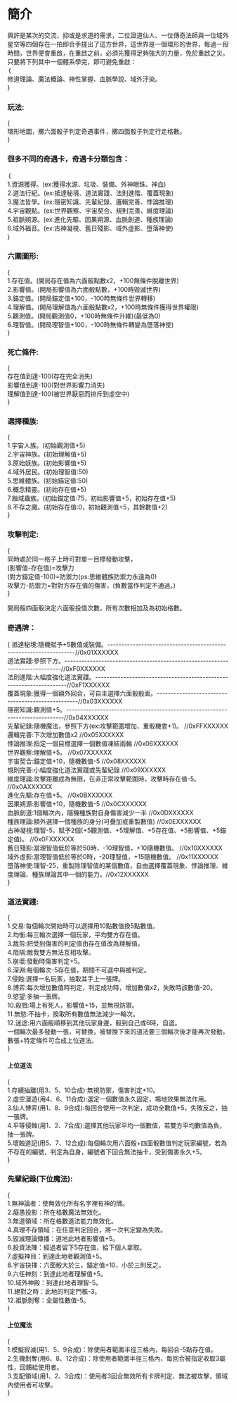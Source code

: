 # 簡介
興許是某次的交流，抑或是求道的需求，二位證道仙人、一位傳奇法師與一位域外星空等四個存在一拍即合手搓出了這方世界，這世界是一個環形的世界，每過一段時間，世界便會重啟，在重啟之前，必須先獲得足夠強大的力量，免於重啟之災。  
只要將下列其中一個體系學完，即可避免重啟：  
｛  
修道理論、魔法概論、神性掌握、血脈學說、域外汙染。  
｝  

### 玩法:
{  
環形地圖，擲六面骰子判定奇遇事件，擲四面骰子判定行走格數。  
}  

### 很多不同的奇遇卡，奇遇卡分類包含：
｛  
1.資源獲得。(ex:獲得水源、垃圾、裝備、外神眼珠、神血)  
2.道法行紀。(ex:抵達秘境、道法實踐、法則進階、覆蓋現象)  
3.魔法哲學。(ex:隱密知識、先輩紀錄、邏輯完善、悖論推理)  
4.宇宙觀點。(ex:世界觀察、宇宙契合、規則完善、維度理論)  
5.祖脈朔源。(ex:進化先驅、因果朔源、血脈創道、種族理論)  
6.域外福音。(ex:古神凝視、舊日殘影、域外虛影、墮落神使)  
｝  

### 六圍圖形:
{  
1.存在值。(開局存在值為六面骰點數x2，+100無條件脫離世界)  
2.影響值。(開局影響值為六面骰點數，+100時毀滅世界)  
3.錨定值。(開局錨定值+100，-100時無條件世界轉移)  
4.理解值。(開局理解值為六面骰點數x2，+100時無條件獲得世界權限)  
5.觀測值。(開局觀測值0，+100時無條件升維)(最低為0)  
6.理智值。(開局理智值+100，-100時無條件轉變為墮落神使)  
}

### 死亡條件:
{  
存在值到達-100(存在完全消失)  
影響值到達-100(對世界影響力消失)  
理解值到達-100(被世界厭惡而排斥到虛空中)  
}  

### 選擇種族:
{  
1.宇宙人族。(初始觀測值+5)  
2.宇宙神族。(初始理解值+5)  
3.原始妖族。(初始影響值+5)  
4.域外居民。(初始理智值:50)  
5.思維體族。(初始錨定值:50)  
6.概念精靈。(初始存在值+5)  
7.蝕域蟲族。(初始錨定值:75，初始影響值+5，初始存在值+5)  
8.不存之魔。(初始存在值:0，初始觀測值+5，其餘數值+2)  
}  

### 攻擊判定:
{  
同時處於同一格子上時可對單一目標發動攻擊，  
(影響值-存在值)=攻擊力  
(對方錨定值-100)=防禦力(ps:思維體族防禦力永遠為0)  
攻擊力-防禦力=對對方存在值的傷害，(負數當作判定不通過。)  
}  

開局骰四面骰決定六面骰投值次數，所有次數相加及為初始格數。

### 奇遇牌：
{
抵達秘境:隨機賦予+5數值或裝備。------------------------------------------------------------------//0x01XXXXXX  
道法實踐:參照下方。-----------------------------------------------------------------------------//0xF0XXXXXX  
法則進階:大幅度強化道法實踐。--------------------------------------------------------------------//0xF1XXXXXX  
覆蓋現象:獲得一個額外回合，可自主選擇六面骰骰面。--------------------------------------------------//0x03XXXXXX  
隱密知識:觀測值+5。-----------------------------------------------------------------------------//0x04XXXXXX  
先輩紀錄:隨機魔法，參照下方(ex:攻擊範圍增加、重骰機會+1)。                                         //0xFFXXXXXX  
邏輯完善:下次增加數值x2                                                                         //0x05XXXXXX  
悖論推理:指定一個目標選擇一個數值凍結兩輪                                                         //0x06XXXXXX  
世界觀察:理解值+5。                                                                             //0x07XXXXXX  
宇宙契合:錨定值+10，隨機數值-5                                                                   //0x08XXXXXX  
規則完善:小幅度強化道法實踐或先輩紀錄                                                             //0x09XXXXXX  
維度理論:攻擊距離成為無限，在非正常攻擊範圍時，攻擊時存在值-5。                                     //0x0AXXXXXX  
進化先驅:存在值+5。                                                                             //0x0BXXXXXX  
因果朔源:影響值+10，隨機數值-5                                                                   //0x0CXXXXXX  
血脈創道:1個輪次內，隨機種族對自身傷害減少一半                                                     //0x0DXXXXXX  
種族理論:額外選擇一個種族的身分(可疊加或重製數值)                                                  //0x0EXXXXXX  
古神凝視:理智-5，賦予2個(+5觀測值、+5理解值、+5存在值、+5影響值、+5錨定值)。                        //0x0FXXXXXX  
舊日殘影:當理智值低於等於50時，-10理智值，+10隨機數值。                                            //0x10XXXXXX  
域外虛影:當理智值低於等於0時，-20理智值，+15隨機數值。                                             //0x11XXXXXX  
墮落神使:理智-25，重製除理智值的某個數值，自由選擇覆蓋現象、悖論推理、維度理論、種族理論其中一個的能力。//0x12XXXXXX  
}
### 道法實踐:
{  
1.交易:每個輪次開始時可以選擇用10點數值換5點數值。  
2.均衡:每三輪次選擇一個玩家，平均雙方存在值。  
3.裁剪:把受到傷害的判定值由存在值改為理解值。  
4.阻隔:敵我雙方無法互相攻擊。  
5.崩壞:發動時傷害判定+5。  
6.深淵:每個輪次-5存在值，期間不可選中與被判定。  
7.侵蝕:選擇一名玩家，抽取其手上一張牌。  
8.博弈:每次增加數值時判定，判定成功時，增加數值x2，失敗時該數值-20。  
9.慾望:多抽一張牌。  
10.殺戮:場上有死人，影響值+15，並無視防禦。  
11.無慾:不抽卡，換取所有數值無法減少一輪次。  
12.迷途:用六面骰順移到其他玩家身邊，骰到自己或6時，自選。  
一個輪次最多發動一張，可替換，被替換下來的道法要三個輪次後才能再次發動，數張+特定條件可合成上位道法。  
}  
#### 上位道法
{  
1.存續抽離(用3、5、10合成):無視防禦，傷害判定+10。  
2.虛空漫遊(用4、6、11合成):選定一個數值永久固定，場地效果無法作用。  
3.仙人博弈(用1、8、9合成):每回合使用一次判定，成功全數值+5，失敗反之，抽一張牌。  
4.平等侵蝕(用1、2、7合成):選擇其他玩家平均一個數值，若雙方平均數值為負，抽一張牌。                 
5.壞蝕道記(用5、7、12合成):每個輪次用六面骰+四面骰數值判定玩家編號，若為不存在的編號，判定為自身，編號者下回合無法抽卡，受到傷害永久+5。  
}  

### 先輩紀錄(下位魔法):
{  
1.無神論者：使無效化所有名字裡有神的牌。  
2.癡愚投影：所在格數魔法無效化。  
3.無道領域：所在格數道法能力無效化。  
4.真理不存領域：在任意判定回合，將一次判定變為失敗。  
5.毀滅理論傳播：道地此地者影響值+5。  
6.投資法陣：經過者留下5存在值，給下個人拿取。  
7.虛擬神目：到達此地者觀測值+5。  
8.宇宙抉擇：六面骰大於三，錨定值+10，小於三則反之。  
9.六任神刻：到達此地者理解值+5。  
10.域外神殿：到達此地者理智-5。  
11.絕對之時：此地的判定門檻-3。  
12.祖脈剝奪：全屬性數值-5。  
}  
#### 上位魔法
{  
1.模擬寂滅(用1、5、9合成)：除使用者範圍半徑三格內，每回合-5點存在值。  
2.生機剝奪(用6、8、12合成)：除使用者範圍半徑三格內，每回合被指定收取3屬性，回饋給使用者。  
3.支配領域(用1、2、3合成)：使用者3回合無效所有卡牌判定、無法被攻擊，領域內使用者可攻擊。  
}   
